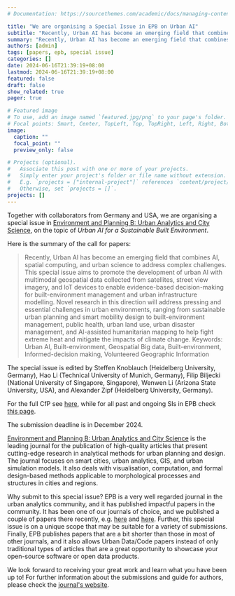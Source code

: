 ```yaml
---
# Documentation: https://sourcethemes.com/academic/docs/managing-content/

title: "We are organising a Special Issue in EPB on Urban AI"
subtitle: "Recently, Urban AI has become an emerging field that combines AI, spatial computing, and urban science to address complex challenges."
summary: "Recently, Urban AI has become an emerging field that combines AI, spatial computing, and urban science to address complex challenges."
authors: [admin]
tags: [papers, epb, special issue]
categories: []
date: 2024-06-16T21:39:19+08:00
lastmod: 2024-06-16T21:39:19+08:00
featured: false
draft: false
show_related: true
pager: true

# Featured image
# To use, add an image named `featured.jpg/png` to your page's folder.
# Focal points: Smart, Center, TopLeft, Top, TopRight, Left, Right, BottomLeft, Bottom, BottomRight.
image:
  caption: ""
  focal_point: ""
  preview_only: false

# Projects (optional).
#   Associate this post with one or more of your projects.
#   Simply enter your project's folder or file name without extension.
#   E.g. `projects = ["internal-project"]` references `content/project/deep-learning/index.md`.
#   Otherwise, set `projects = []`.
projects: []
---
```


Together with collaborators from Germany and USA, we are organising a special issue in [Environment and Planning B: Urban Analytics and City Science](https://journals.sagepub.com/home/EPB), on the topic of _Urban AI for a Sustainable Built Environment_.


Here is the summary of the call for papers:

> Recently, Urban AI has become an emerging field that combines AI, spatial computing, and urban science to address complex challenges. This special issue aims to promote the development of urban AI with multimodal geospatial data collected from satellites, street view imagery, and loT devices to enable evidence-based decision-making for built-environment management and urban infrastructure modelling. Novel research in this direction will address pressing and essential challenges in urban environments, ranging from sustainable urban planning and smart mobility design to built-environment management, public health, urban land use, urban disaster management, and AI-assisted humanitarian mapping to help fight extreme heat and mitigate the impacts of climate change.
> Keywords: Urban AI, Built-environment, Geospatial Big data, Built-environment, Informed-decision making, Volunteered Geographic Information

The special issue is edited by Steffen Knoblauch (Heidelberg University, Germany), Hao Li (Technical University of Munich, Germany), Filip Biljecki (National University of Singapore, Singapore), Wenwen Li (Arizona State University, USA), and Alexander Zipf (Heidelberg University, Germany).

For the full CfP see [here](https://journals.sagepub.com/pb-assets/cmscontent/epb/Special%20Issue%20for%20Environment%20and%20Planning%20B%20-%20GeoAI%20(1)-1718340150.pdf), while for all past and ongoing SIs in EPB check [this page](https://journals.sagepub.com/page/epb/collections/special-issues).

The submission deadline is in December 2024.

[Environment and Planning B: Urban Analytics and City Science](https://journals.sagepub.com/overview-metric/EPB) is the leading journal for the publication of high-quality articles that present cutting-edge research in analytical methods for urban planning and design. The journal focuses on smart cities, urban analytics, GIS, and urban simulation models. It also deals with visualisation, computation, and formal design-based methods applicable to morphological processes and structures in cities and regions.

Why submit to this special issue?
EPB is a very well regarded journal in the urban analytics community, and it has published impactful papers in the community. 
It has been one of our journals of choice, and we published a couple of papers there recently, e.g. [here](/publication/2024-epb-xai/) and [here](/publication/2023-epb-semantic-networks/).
Further, this special issue is on a unique scope that may be suitable for a variety of submissions.
Finally, EPB publishes papers that are a bit shorter than those in most of other journals, and it also allows Urban Data/Code papers instead of only traditional types of articles that are a great opportunity to showcase your open-source software or open data products.

We look forward to receiving your great work and learn what you have been up to!
For further information about the submissions and guide for authors, please check the [journal's website](https://journals.sagepub.com/home/EPB).


